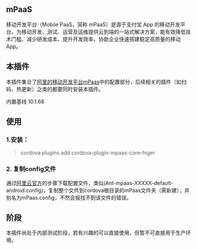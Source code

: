 ## mPaaS 

移动开发平台（Mobile PaaS，简称 mPaaS）是源于支付宝 App 的移动开发平台，为移动开发、测试、运营及运维提供云到端的一站式解决方案，能有效降低技术门槛、减少研发成本、提升开发效率，协助企业快速搭建稳定高质量的移动 App。

## 本插件
本插件集合了[阿里的移动开发平台mPaas](https://help.aliyun.com/document_detail/49549.html)中的配置部分，后续相关的插件（如扫码、热更新）之类的都要同时安装本插件。

内置基线 10.1.68

## 使用

### 1.安装：
> cordova plugins add cordova-plugin-mpaas-core-higer

### 2. 复制config文件
通过[阿里云官方](https://help.aliyun.com/document_detail/164968.html?spm=a2c4g.11186623.6.569.3e6434b61nIh5E)的步骤下载配置文件，类似(Ant-mpaas-XXXXX-default-android.config)，复制整个文件到cordova根目录的mPaas文件夹（需新建），并别名为mPaas.config，不然会报找不到该文件的错误。

## 阶段
本插件尚处于内部测试阶段，若有兴趣的可以直接使用，但暂不可直接用于生产环境。
